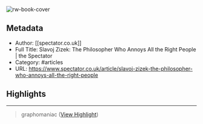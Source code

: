 ![rw-book-cover](https://readwise-assets.s3.amazonaws.com/static/images/article0.00998d930354.png)

## Metadata
- Author: [[spectator.co.uk]]
- Full Title: Slavoj Zizek: The Philosopher Who Annoys All the Right People | the Spectator
- Category: #articles
- URL: https://www.spectator.co.uk/article/slavoj-zizek-the-philosopher-who-annoys-all-the-right-people

## Highlights
***

> graphomaniac ([View Highlight](https://instapaper.com/read/1529040584/20363125))


